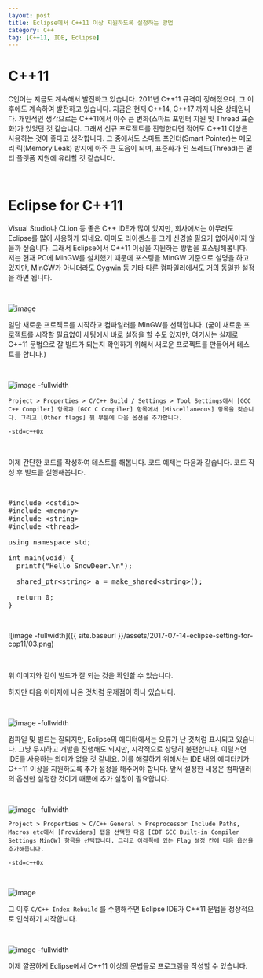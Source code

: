 ```yaml
---
layout: post
title: Eclipse에서 C++11 이상 지원하도록 설정하는 방법
category: C++
tag: [C++11, IDE, Eclipse]
---
```


# C++11

C언어는 지금도 계속해서 발전하고 있습니다. 2011년 C++11 규격이 정해졌으며,
그 이후에도 계속하여 발전하고 있습니다. 지금은 현재 C++14, C++17 까지 나온 상태입니다.
개인적인 생각으로는 C++11에서 아주 큰 변화(스마트 포인터 지원 및 Thread 표준화)가 있었던 것 같습니다.
그래서 신규 프로젝트를 진행한다면 적어도 C++11 이상은 사용하는 것이 좋다고 생각합니다.
그 중에서도 스마트 포인터(Smart Pointer)는 메모리 릭(Memory Leak) 방지에 아주 큰 도움이 되며,
표준화가 된 쓰레드(Thread)는 멀티 플랫폼 지원에 유리할 것 같습니다.

<br>

# Eclipse for C++11

Visual Studio나 CLion 등 좋은 C++ IDE가 많이 있지만, 회사에서는 아무래도 Eclipse를
많이 사용하게 되네요. 아마도 라이센스를 크게 신경쓸 필요가 없어서이지 않을까 싶습니다.
그래서 Eclipse에서 C++11 이상을 지원하는 방법을 포스팅해봅니다.
저는 현재 PC에 MinGW를 설치했기 때문에 포스팅을 MinGW 기준으로 설명을 하고 있지만,
MinGW가 아니더라도 Cygwin 등 기타 다른 컴파일러에서도 거의 동일한 설정을 하면 됩니다.

<br>

![image](/assets/2017-07-14-eclipse-setting-for-cpp11/01.png)

일단 새로운 프로젝트를 시작하고 컴파일러를 MinGW를 선택합니다.
(굳이 새로운 프로젝트를 시작할 필요없이 세팅에서 바로 설정을 할 수도 있지만,
여기서는 실제로 C++11 문법으로 잘 빌드가 되는지 확인하기 위해서 새로운 프로젝트를
만들어서 테스트를 합니다.)

<br>

![image -fullwidth](/assets/2017-07-14-eclipse-setting-for-cpp11/02.png)

~~~
Project > Properties > C/C++ Build / Settings > Tool Settings에서 [GCC C++ Compiler] 항목과 [GCC C Compiler] 항목에서 [Miscellaneous] 항목을 찾습니다. 그리고 [Other flags] 뒷 부분에 다음 옵션을 추가합니다.

-std=c++0x
~~~


<br>

이제 간단한 코드를 작성하여 테스트를 해봅니다. 코드 예제는 다음과 같습니다.
코드 작성 후 빌드를 실행해봅니다.

<br>

<pre class="prettyprint">#include &lt;cstdio&gt;
#include &lt;memory&gt;
#include &lt;string&gt;
#include &lt;thread&gt;

using namespace std;

int main(void) {
  printf("Hello SnowDeer.\n");

  shared_ptr&lt;string&gt; a = make_shared&lt;string&gt;();

  return 0;
}</pre>

<br>

![image -fullwidth]({{ site.baseurl }}/assets/2017-07-14-eclipse-setting-for-cpp11/03.png)

<br>

위 이미지와 같이 빌드가 잘 되는 것을 확인할 수 있습니다.

하지만 다음 이미지에 나온 것처럼 문제점이 하나 있습니다.

<br>

![image -fullwidth](/assets/2017-07-14-eclipse-setting-for-cpp11/04.png)

컴파일 및 빌드는 잘되지만, Eclipse의 에디터에서는 오류가 난 것처럼 표시되고 있습니다.
그냥 무시하고 개발을 진행해도 되지만, 시각적으로 상당히 불편합니다. 이럴거면 IDE를 사용하는
의미가 없을 것 같네요. 이를 해결하기 위해서는 IDE 내의 에디터키가 C++11 이상을 지원하도록
추가 설정을 해주어야 합니다. 앞서 설정한 내용은 컴파일러의 옵션만 설정한 것이기 때문에
추가 설정이 필요합니다.

<br>

![image -fullwidth](/assets/2017-07-14-eclipse-setting-for-cpp11/05.png)

~~~
Project > Properties > C/C++ General > Preprocessor Include Paths, Macros etc에서 [Providers] 탭을 선택한 다음 [CDT GCC Built-in Compiler Settings MinGW] 항목을 선택합니다. 그리고 아래쪽에 있는 Flag 설정 칸에 다음 옵션을 추가해줍니다.

-std=c++0x
~~~

<br>


![image](/assets/2017-07-14-eclipse-setting-for-cpp11/06.png)

그 이후 `C/C++ Index Rebuild` 를 수행해주면 Eclipse IDE가 C++11 문법을 정상적으로 인식하기 시작합니다.

<br>

![image -fullwidth](/assets/2017-07-14-eclipse-setting-for-cpp11/07.png)

이제 깔끔하게 Eclipse에서 C++11 이상의 문법들로 프로그램을 작성할 수 있습니다.
